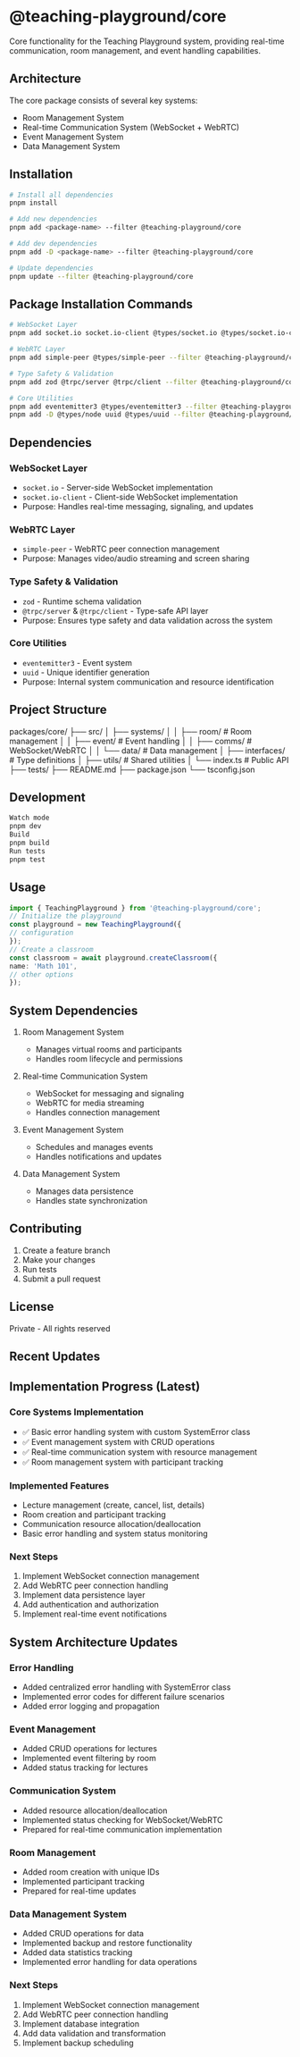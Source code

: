 # @teaching-playground/core

Core functionality for the Teaching Playground system, providing real-time communication, room management, and event handling capabilities.

## Architecture

The core package consists of several key systems:

- Room Management System
- Real-time Communication System (WebSocket + WebRTC)
- Event Management System
- Data Management System

## Installation

```bash
# Install all dependencies
pnpm install

# Add new dependencies
pnpm add <package-name> --filter @teaching-playground/core

# Add dev dependencies
pnpm add -D <package-name> --filter @teaching-playground/core

# Update dependencies
pnpm update --filter @teaching-playground/core
```

## Package Installation Commands

```bash
# WebSocket Layer
pnpm add socket.io socket.io-client @types/socket.io @types/socket.io-client --filter @teaching-playground/core

# WebRTC Layer
pnpm add simple-peer @types/simple-peer --filter @teaching-playground/core

# Type Safety & Validation
pnpm add zod @trpc/server @trpc/client --filter @teaching-playground/core

# Core Utilities
pnpm add eventemitter3 @types/eventemitter3 --filter @teaching-playground/core
pnpm add -D @types/node uuid @types/uuid --filter @teaching-playground/core
```

## Dependencies

### WebSocket Layer

- `socket.io` - Server-side WebSocket implementation
- `socket.io-client` - Client-side WebSocket implementation
- Purpose: Handles real-time messaging, signaling, and updates

### WebRTC Layer

- `simple-peer` - WebRTC peer connection management
- Purpose: Manages video/audio streaming and screen sharing

### Type Safety & Validation

- `zod` - Runtime schema validation
- `@trpc/server` & `@trpc/client` - Type-safe API layer
- Purpose: Ensures type safety and data validation across the system

### Core Utilities

- `eventemitter3` - Event system
- `uuid` - Unique identifier generation
- Purpose: Internal system communication and resource identification

## Project Structure

packages/core/
├── src/
│ ├── systems/
│ │ ├── room/ # Room management
│ │ ├── event/ # Event handling
│ │ ├── comms/ # WebSocket/WebRTC
│ │ └── data/ # Data management
│ ├── interfaces/ # Type definitions
│ ├── utils/ # Shared utilities
│ └── index.ts # Public API
├── tests/
├── README.md
├── package.json
└── tsconfig.json

## Development

```bash
Watch mode
pnpm dev
Build
pnpm build
Run tests
pnpm test
```

## Usage

```typescript
import { TeachingPlayground } from '@teaching-playground/core';
// Initialize the playground
const playground = new TeachingPlayground({
// configuration
});
// Create a classroom
const classroom = await playground.createClassroom({
name: 'Math 101',
// other options
});
```

## System Dependencies

1. Room Management System

   - Manages virtual rooms and participants
   - Handles room lifecycle and permissions

2. Real-time Communication System

   - WebSocket for messaging and signaling
   - WebRTC for media streaming
   - Handles connection management

3. Event Management System

   - Schedules and manages events
   - Handles notifications and updates

4. Data Management System
   - Manages data persistence
   - Handles state synchronization

## Contributing

1. Create a feature branch
2. Make your changes
3. Run tests
4. Submit a pull request

## License

Private - All rights reserved

## Recent Updates

## Implementation Progress (Latest)

### Core Systems Implementation

- ✅ Basic error handling system with custom SystemError class
- ✅ Event management system with CRUD operations
- ✅ Real-time communication system with resource management
- ✅ Room management system with participant tracking

### Implemented Features

- Lecture management (create, cancel, list, details)
- Room creation and participant tracking
- Communication resource allocation/deallocation
- Basic error handling and system status monitoring

### Next Steps

1. Implement WebSocket connection management
2. Add WebRTC peer connection handling
3. Implement data persistence layer
4. Add authentication and authorization
5. Implement real-time event notifications

## System Architecture Updates

### Error Handling

- Added centralized error handling with SystemError class
- Implemented error codes for different failure scenarios
- Added error logging and propagation

### Event Management

- Added CRUD operations for lectures
- Implemented event filtering by room
- Added status tracking for lectures

### Communication System

- Added resource allocation/deallocation
- Implemented status checking for WebSocket/WebRTC
- Prepared for real-time communication implementation

### Room Management

- Added room creation with unique IDs
- Implemented participant tracking
- Prepared for real-time updates

### Data Management System

- Added CRUD operations for data
- Implemented backup and restore functionality
- Added data statistics tracking
- Implemented error handling for data operations

### Next Steps

1. Implement WebSocket connection management
2. Add WebRTC peer connection handling
3. Implement database integration
4. Add data validation and transformation
5. Implement backup scheduling
